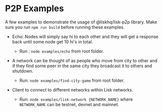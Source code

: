 # P2P Examples

A few examples to demonstrate the usage of @liskhq/lisk-p2p library. Make sure you run `npm run build` before running these examples.

- Echo: Nodes will simply say hi to each other and they will get a response back until some node get 10 hi's in total.

  - Run : `node examples/echo` from root folder.

- A network can be thought of as people who move from city to other and if they find some peer in the same city they broadcast it to others and shutdown.

  - Run: `node examples/find-city-game` from root folder.

- Client to connect to different networks within Lisk networks.
  - Run: `node examples/lisk-network {NETWORK_NAME}` where `NETWORK_NAME` can be testnet, devnet and mainnet.
